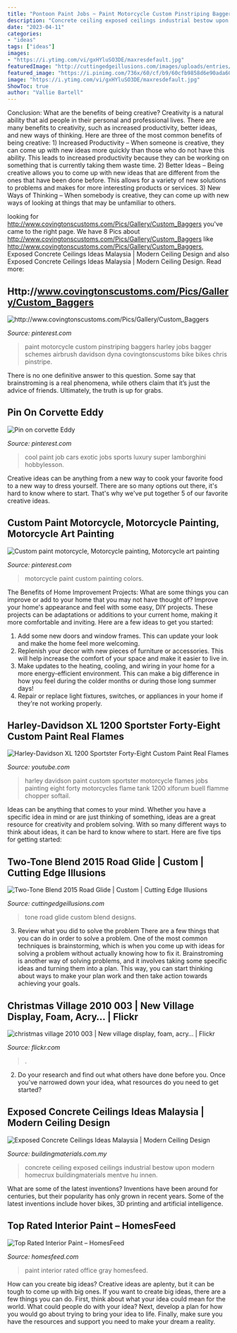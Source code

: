 ```yaml
---
title: "Pontoon Paint Jobs ~ Paint Motorcycle Custom Pinstriping Baggers Harley Jobs Bagger Schemes Airbrush Davidson Dyna Covingtonscustoms Bike Bikes Chris Pinstripe"
description: "Concrete ceiling exposed ceilings industrial bestow upon modern homecrux buildingmaterials mentve hu innen"
date: "2023-04-11"
categories:
- "ideas"
tags: ["ideas"]
images:
- "https://i.ytimg.com/vi/gxHYluSO3DE/maxresdefault.jpg"
featuredImage: "http://cuttingedgeillusions.com/images/uploads/entries/007.JPG"
featured_image: "https://i.pinimg.com/736x/60/cf/b9/60cfb9858d6e90ada608d9effbe3d028.jpg"
image: "https://i.ytimg.com/vi/gxHYluSO3DE/maxresdefault.jpg"
ShowToc: true
author: "Vallie Bartell"
---
```



Conclusion: What are the benefits of being creative?
Creativity is a natural ability that aid people in their personal and professional lives. There are many benefits to creativity, such as increased productivity, better ideas, and new ways of thinking. Here are three of the most common benefits of being creative: 1) Increased Productivity – When someone is creative, they can come up with new ideas more quickly than those who do not have this ability. This leads to increased productivity because they can be working on something that is currently taking them waste time. 2) Better Ideas – Being creative allows you to come up with new ideas that are different from the ones that have been done before. This allows for a variety of new solutions to problems and makes for more interesting products or services. 3) New Ways of Thinking – When somebody is creative, they can come up with new ways of looking at things that may be unfamiliar to others.

	

		
looking for http://www.covingtonscustoms.com/Pics/Gallery/Custom_Baggers you've came to the right page. We have 8 Pics about http://www.covingtonscustoms.com/Pics/Gallery/Custom_Baggers like http://www.covingtonscustoms.com/Pics/Gallery/Custom_Baggers, Exposed Concrete Ceilings Ideas Malaysia | Modern Ceiling Design and also Exposed Concrete Ceilings Ideas Malaysia | Modern Ceiling Design. Read more:
		
    
## Http://www.covingtonscustoms.com/Pics/Gallery/Custom_Baggers

<img loading=lazy src="https://i.pinimg.com/736x/26/7f/ad/267fad9a2c346165f82de195b73801e6.jpg" onerror="this.onerror=null;this.src='https://tse4.mm.bing.net/th?id=OIP.DvNSVDyyydjYOK9QuNh-BgHaE6&amp;pid=15.1';" alt="http://www.covingtonscustoms.com/Pics/Gallery/Custom_Baggers">

_Source: pinterest.com_

>paint motorcycle custom pinstriping baggers harley jobs bagger schemes airbrush davidson dyna covingtonscustoms bike bikes chris pinstripe. 

	

There is no one definitive answer to this question. Some say that brainstroming is a real phenomena, while others claim that it’s just the advice of friends. Ultimately, the truth is up for grabs.

    
## Pin On Corvette Eddy

<img loading=lazy src="https://i.pinimg.com/736x/7d/cb/a7/7dcba7a399f4c522257121703fa97d30.jpg" onerror="this.onerror=null;this.src='https://tse4.mm.bing.net/th?id=OIP.Ox1aBzF59buf0vC6oAX53wHaLH&amp;pid=15.1';" alt="Pin on corvette Eddy">

_Source: pinterest.com_

>cool paint job cars exotic jobs sports luxury super lamborghini hobbylesson. 

	

Creative ideas can be anything from a new way to cook your favorite food to a new way to dress yourself. There are so many options out there, it's hard to know where to start. That's why we've put together 5 of our favorite creative ideas.

    
## Custom Paint Motorcycle, Motorcycle Painting, Motorcycle Art Painting

<img loading=lazy src="https://i.pinimg.com/736x/60/cf/b9/60cfb9858d6e90ada608d9effbe3d028.jpg" onerror="this.onerror=null;this.src='https://tse4.mm.bing.net/th?id=OIP.0medRI2H3v9aUq1h1mkAGAHaLH&amp;pid=15.1';" alt="Custom paint motorcycle, Motorcycle painting, Motorcycle art painting">

_Source: pinterest.com_

>motorcycle paint custom painting colors. 

	

The Benefits of Home Improvement Projects: What are some things you can improve or add to your home that you may not have thought of?
Improve your home's appearance and feel with some easy, DIY projects. These projects can be adaptations or additions to your current home, making it more comfortable and inviting. Here are a few ideas to get you started: 
1. Add some new doors and window frames. This can update your look and make the home feel more welcoming. 
2. Replenish your decor with new pieces of furniture or accessories. This will help increase the comfort of your space and make it easier to live in. 
3. Make updates to the heating, cooling, and wiring in your home for a more energy-efficient environment. This can make a big difference in how you feel during the colder months or during those long summer days! 
4. Repair or replace light fixtures, switches, or appliances in your home if they're not working properly.

    
## Harley-Davidson XL 1200 Sportster Forty-Eight Custom Paint Real Flames

<img loading=lazy src="https://i.ytimg.com/vi/gxHYluSO3DE/maxresdefault.jpg" onerror="this.onerror=null;this.src='https://tse4.mm.bing.net/th?id=OIP.6tSkdA54mN33jlvNmlsZeQHaEK&amp;pid=15.1';" alt="Harley-Davidson XL 1200 Sportster Forty-Eight Custom Paint Real Flames">

_Source: youtube.com_

>harley davidson paint custom sportster motorcycle flames jobs painting eight forty motorcycles flame tank 1200 xlforum buell flamme chopper softail. 

	

Ideas can be anything that comes to your mind. Whether you have a specific idea in mind or are just thinking of something, ideas are a great resource for creativity and problem solving. With so many different ways to think about ideas, it can be hard to know where to start. Here are five tips for getting started: 

    
## Two-Tone Blend 2015 Road Glide | Custom | Cutting Edge Illusions

<img loading=lazy src="http://cuttingedgeillusions.com/images/uploads/entries/007.JPG" onerror="this.onerror=null;this.src='https://tse4.mm.bing.net/th?id=OIP.96qWOyli8zZwSqN5ekQg4AHaFj&amp;pid=15.1';" alt="Two-Tone Blend 2015 Road Glide | Custom | Cutting Edge Illusions">

_Source: cuttingedgeillusions.com_

>tone road glide custom blend designs. 

	

3. Review what you did to solve the problem
There are a few things that you can do in order to solve a problem. One of the most common techniques is brainstorming, which is when you come up with ideas for solving a problem without actually knowing how to fix it. Brainstroming is another way of solving problems, and it involves taking some specific ideas and turning them into a plan. This way, you can start thinking about ways to make your plan work and then take action towards achieving your goals.

    
## Christmas Village 2010 003 | New Village Display, Foam, Acry… | Flickr

<img loading=lazy src="https://c2.staticflickr.com/6/5056/5388560152_8d0a1646f9_b.jpg" onerror="this.onerror=null;this.src='https://tse3.mm.bing.net/th?id=OIP.CibdRDjFhTJdYuuWMc9lHgHaJ4&amp;pid=15.1';" alt="christmas village 2010 003 | New village display, foam, acry… | Flickr">

_Source: flickr.com_

>. 

	

2. Do your research and find out what others have done before you. Once you've narrowed down your idea, what resources do you need to get started? 

    
## Exposed Concrete Ceilings Ideas Malaysia | Modern Ceiling Design

<img loading=lazy src="http://buildingmaterials.com.my/wp-content/uploads/2016/01/concrete-ceiling-6.jpg" onerror="this.onerror=null;this.src='https://tse2.mm.bing.net/th?id=OIP.cS3obrP4L5I8yVFmH8whZQHaE8&amp;pid=15.1';" alt="Exposed Concrete Ceilings Ideas Malaysia | Modern Ceiling Design">

_Source: buildingmaterials.com.my_

>concrete ceiling exposed ceilings industrial bestow upon modern homecrux buildingmaterials mentve hu innen. 

	

What are some of the latest inventions?
Inventions have been around for centuries, but their popularity has only grown in recent years. Some of the latest inventions include hover bikes, 3D printing and artificial intelligence.

    
## Top Rated Interior Paint – HomesFeed

<img loading=lazy src="https://homesfeed.com/wp-content/uploads/2016/02/Top-Rated-Interior-Paint-With-Gray-Wall-And-Chairs-For-Home-Office.jpg" onerror="this.onerror=null;this.src='https://tse1.mm.bing.net/th?id=OIP.ovr83Rg4juCSwsFEwwaLXAHaLk&amp;pid=15.1';" alt="Top Rated Interior Paint – HomesFeed">

_Source: homesfeed.com_

>paint interior rated office gray homesfeed. 

	

How can you create big ideas?
Creative ideas are aplenty, but it can be tough to come up with big ones. If you want to create big ideas, there are a few things you can do. First, think about what your idea could mean for the world. What could people do with your idea? Next, develop a plan for how you would go about trying to bring your idea to life. Finally, make sure you have the resources and support you need to make your dream a reality.


